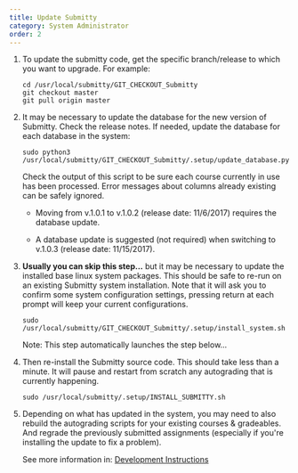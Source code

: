 ```yaml
---
title: Update Submitty
category: System Administrator
order: 2
---
```



1.  To update the submitty code, get the specific branch/release to which
    you want to upgrade.  For example:

    ```
    cd /usr/local/submitty/GIT_CHECKOUT_Submitty
    git checkout master
    git pull origin master
    ```


2.  It may be necessary to update the database for the new version of
    Submitty.  Check the release notes.  If needed, update the
    database for each database in the system:

    ```
    sudo python3 /usr/local/submitty/GIT_CHECKOUT_Submitty/.setup/update_database.py
    ```

    Check the output of this script to be sure each course currently
    in use has been processed.  Error messages about columns already
    existing can be safely ignored.


    * Moving from v.1.0.1 to v.1.0.2 (release date: 11/6/2017) requires
      the database update.


    * A database update is suggested (not required) when switching to
      v.1.0.3 (release date: 11/15/2017).


3.  __Usually you can skip this step...__  but it may be necessary to
    update the installed base linux system packages.  This should be
    safe to re-run on an existing Submitty system installation.  Note
    that it will ask you to confirm some system configuration
    settings, pressing return at each prompt will keep your current
    configurations.

    ```
    sudo /usr/local/submitty/GIT_CHECKOUT_Submitty/.setup/install_system.sh
    ```

    Note: This step automatically launches the step below...


4.  Then re-install the Submitty source code.  This should take less
    than a minute.  It will pause and restart from scratch any
    autograding that is currently happening.

    ```
    sudo /usr/local/submitty/.setup/INSTALL_SUBMITTY.sh
    ```


5.  Depending on what has updated in the system, you may need to also
    rebuild the autograding scripts for your existing courses &
    gradeables.  And regrade the previously submitted assignments
    (especially if you're installing the update to fix a problem).

    See more information in:
    [Development Instructions](../developer/development_instructions)

                                                                                                    
                                                                                                    
                                                                                                    
          